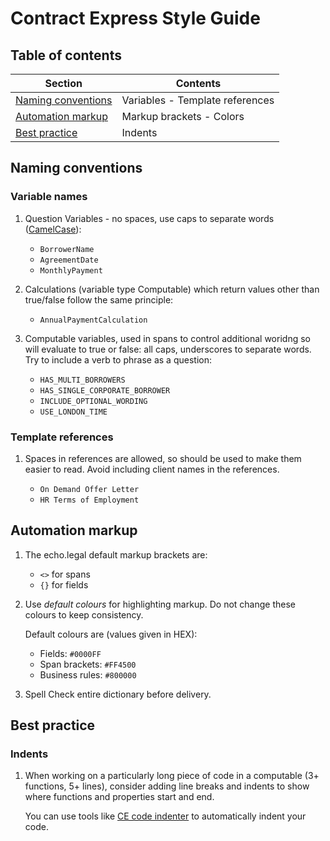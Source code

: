 # Contract Express Style Guide

## Table of contents

Section                     |Contents
----------------------------|----------------
[Naming conventions](#s1-NamingConventions)   |Variables - Template references
[Automation markup](#s2-Markup)   |Markup brackets - Colors
[Best practice](#s3-BestPractice) | Indents

<a id="s1-NamingConventions"></a>

## Naming conventions

<a id="s1-1-Variables"></a>

### Variable names

1. Question Variables - no spaces, use caps to separate words \([CamelCase](https://en.wikipedia.org/wiki/Camel_case)\):

    * `BorrowerName`
    * `AgreementDate`
    * `MonthlyPayment`

2. Calculations (variable type Computable) which return values other than true/false follow the same principle:

    * `AnnualPaymentCalculation`
    
3. Computable variables, used in spans to control additional woridng so will evaluate to true or false: all caps, underscores to separate words. Try to include a verb to phrase as a question:

    * `HAS_MULTI_BORROWERS` 
    * `HAS_SINGLE_CORPORATE_BORROWER`
    * `INCLUDE_OPTIONAL_WORDING`
    *  `USE_LONDON_TIME`

<a id="s1-2-Templates"></a>

### Template references

1. Spaces in references are allowed, so should be used to make them easier to read. Avoid including client names in the references.

    * `On Demand Offer Letter`
    * `HR Terms of Employment`

<a id="s2-Markup"></a>

## Automation markup

1. The echo.legal default markup brackets are:

    * `<>` for spans
    * `{}` for fields

2. Use *default colours* for highlighting markup. Do not change these colours to keep consistency.

    Default colours are (values given in HEX):
    * Fields: `#0000FF`
    * Span brackets: `#FF4500`
    * Business rules: `#800000`

3. Spell Check entire dictionary before delivery.

<a id="s3-BestPractice"></a>

## Best practice

### Indents

1. When working on a particularly long piece of code in a computable (3+ functions, 5+ lines), consider adding line breaks and indents to show where functions and properties start and end.

    You can use tools like [CE code indenter](https://kgeorgiadis-law.github.io/ce-formatter/) to automatically indent your code.
